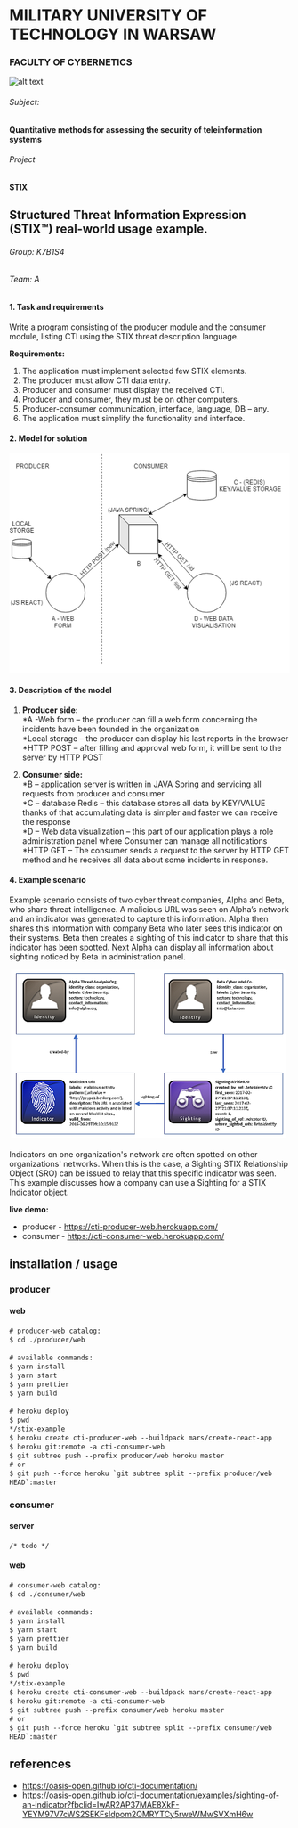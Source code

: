 # MILITARY UNIVERSITY OF TECHNOLOGY IN WARSAW
### FACULTY OF CYBERNETICS
   ![alt text](https://github.com/gouomp/stix-example/blob/master/logo1.png "Logo") 
###### Subject:
#### Quantitative methods for assessing the security of teleinformation systems
###### Project
#### STIX
## Structured Threat Information Expression (STIX™) real-world usage example.

###### Group: K7B1S4
###### Team: A

#### 1.	Task and requirements  
Write a program consisting of the producer module and the consumer module, listing CTI using the STIX threat description language.  

   **Requirements:**
  1. The application must implement selected few STIX elements.  
  2. The producer must allow CTI data entry.  
  3. Producer and consumer must display the received CTI.  
  4. Producer and consumer, they must be on other computers.  
  5. Producer-consumer communication, interface, language, DB – any.  
  6. The application must simplify the functionality and interface.  

#### 2.	Model for solution  
   
   ![alt text](https://github.com/gouomp/stix-example/blob/master/model.png "Model") 

#### 3.	Description of the model

  1. **Producer side:**  
  *A -Web form – the producer can fill a web form concerning the incidents have been founded in the organization  
  *Local storage – the producer can display his last reports in the browser  
  *HTTP POST – after filling and approval web form, it will be sent to the server by HTTP POST  

  2. **Consumer side:**  
  *B – application server is written in JAVA Spring and servicing all requests from producer and consumer  
  *C – database Redis – this database stores all data by KEY/VALUE thanks of that accumulating data is simpler and faster we can receive the response  
  *D – Web data visualization – this part of our application plays a role administration panel where Consumer can manage all notifications  
  *HTTP GET – The consumer sends a request to the server by HTTP GET method and he receives all data about some incidents in response.  

#### 4.	Example scenario
Example scenario consists of two cyber threat companies, Alpha and Beta, who share threat intelligence. A malicious URL was seen on Alpha’s network and an indicator was generated to capture this information. Alpha then shares this information with company Beta who later sees this indicator on their systems. Beta then creates a sighting of this indicator to share that this indicator has been spotted. Next Alpha can display all information about sighting noticed by Beta in administration panel.

   ![alt text](https://github.com/gouomp/stix-example/blob/master/exampleModel.png "Example model") 

Indicators on one organization's network are often spotted on other organizations' networks. When this is the case, a Sighting STIX Relationship Object (SRO) can be issued to relay that this specific indicator was seen. This example discusses how a company can use a Sighting for a STIX Indicator object.


**live demo:**
 * producer - https://cti-producer-web.herokuapp.com/
 * consumer - https://cti-consumer-web.herokuapp.com/

## installation / usage

### producer

#### web

```
# producer-web catalog:
$ cd ./producer/web

# available commands:
$ yarn install
$ yarn start
$ yarn prettier
$ yarn build

# heroku deploy
$ pwd
*/stix-example
$ heroku create cti-producer-web --buildpack mars/create-react-app
$ heroku git:remote -a cti-consumer-web
$ git subtree push --prefix producer/web heroku master
# or
$ git push --force heroku `git subtree split --prefix producer/web HEAD`:master
```

### consumer

#### server

```
/* todo */
```

#### web

```
# consumer-web catalog:
$ cd ./consumer/web

# available commands:
$ yarn install
$ yarn start
$ yarn prettier
$ yarn build

# heroku deploy
$ pwd
*/stix-example
$ heroku create cti-consumer-web --buildpack mars/create-react-app
$ heroku git:remote -a cti-consumer-web
$ git subtree push --prefix consumer/web heroku master
# or
$ git push --force heroku `git subtree split --prefix consumer/web HEAD`:master
```

## references

- https://oasis-open.github.io/cti-documentation/
- https://oasis-open.github.io/cti-documentation/examples/sighting-of-an-indicator?fbclid=IwAR2AP37MAE8XkF-YEYM97V7cWS2SEKFsIdpom2QMRYTCy5rweWMwSVXmH6w
